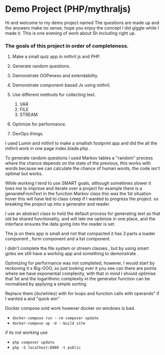 # Demo Project (PHP/mythraljs)

Hi and welcome to my demo project named The questions are made up and the answers make no sense, hope you enjoy the
concept I did giggle while I made it. This is one evening of work about 5h including right up.

### The goals of this project in order of completeness.

1. Make a small quiz app in mithril js and PHP.
2. Generate random questions.
3. Demonstrate OOPeness and extendability.
4. Demonstrate component-based Js using mithril.
5. Use different methods for collecting text.
    1. VAR
    2. FILE
    3. STREAM

6. Optimize for performance.
7. DevOps things.

I used Lumin and mithril to make a smallish footprint app and did the all the mithril work in one page index.blade.php .

To generate random questions I used Markov tables a "random" process where the chance depends on the state of the
previous, this works with words because we can calculate the chance of human words, the code isn't optimal but works.

While working I tend to use SMART goals, although sometimes slower it lows me to improve and iterate over a project for
example there is a genarateFromText in the function Markov class this was the 1st situation hover this will have led to
class creep if I wanted to progress the project. so breaking the project up into a generator and reader.

I use an abstract class to hold the default process for generating text as that old be shared functionality, and will
late me optimize in one place, and the interface ensures the data going into the reader is set.

The js on theis app is small and not that compacted it has 3 parts a loader component , form component and a list
component.

I didn't complete the file system or stream classes , but by using smart goles we still have a working app and something
to demonstrate .

Optimizing for performance was not completed, however, I would start by reckoning it s Big-OOO, so just looking over it
you see can there are points where we have exponential complexity, with that in mind I should optimise that 1st and the
logarithmic complexity in the generator function can be normalised by applying a simple sorting.

Replace them (do/whiles) with for loops and function calls with operands" if I wanted a and "quick win"

Docker compose sold work however docker on windows is bad.

- `docker-compose run --rm composer update`
- `docker-compose up -d --build site`

if its not working use

- `php composer update`
- `php -S localhost:8000 -t public` 
